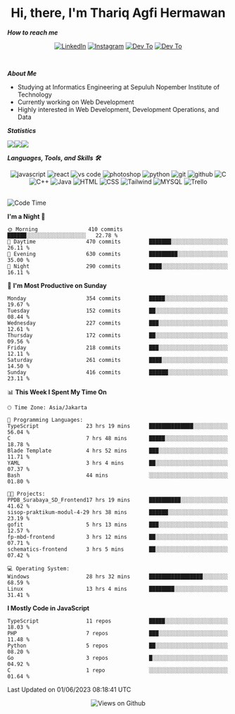 <div align="center">
  <h1>Hi, there, I'm Thariq Agfi Hermawan</h1>
</div>


***How to reach me***
<p align='center'>
   <a href="https://www.linkedin.com/in/thariqagfihermawan" target="_blank"><img src="https://img.shields.io/badge/LinkedIn-0077B5?style=for-the-badge&logo=linkedin&logoColor=white" alt="LinkedIn"></a>
   <a href="https://www.instagram.com/thoriqagfi" target="_blank"><img src="https://img.shields.io/badge/Instagram-E4405F?style=for-the-badge&logo=instagram&logoColor=white" alt="Instagram"></a>
   <a href="https://medium.com/@thoriq.aghfi60" target="_blank"><img src="https://img.shields.io/badge/Medium-12100E?style=for-the-badge&logo=medium&logoColor=white" alt="Dev To"></a>
   <a href="https://linktr.ee/thoriqagfi" target="_blank"><img src="https://img.shields.io/badge/linktree-1de9b6?style=for-the-badge&logo=linktree&logoColor=white" alt="Dev To"></a>
</p>

<br>

***About Me***
- Studying at Informatics Engineering at Sepuluh Nopember Institute of Technology
- Currently working on Web Development
- Highly interested in Web Development, Development Operations, and Data

***Statistics***

<!-- [![GitHub Streak](http://github-readme-streak-stats.herokuapp.com?user=thoriqagfi&theme=dark)](https://git.io/streak-stats) -->

<div align="center">
  <div style="display: flex;">
    <img src="http://github-readme-streak-stats.herokuapp.com?user=thoriqagfi&theme=chartreuse-dark"/>
    <img src="https://github-readme-stats.vercel.app/api/top-langs/?username=thoriqagfi&layout=compact&&theme=chartreuse-dark&langs_count=8)](https://github.com/thoriqagfi"/>
    <img src="https://github-readme-stats.vercel.app/api?username=thoriqagfi&show_icons=true&theme=chartreuse-dark"/>
  </div>
</div>

<!-- [![Top Langs](https://github-readme-stats.vercel.app/api/top-langs/?username=thoriqagfi&layout=compact&&theme=chartreuse-dark&langs_count=8)](https://github.com/thoriqagfi)
< ![Agfi's GitHub stats](https://github-readme-stats.vercel.app/api?username=thoriqagfi&show_icons=true&theme=chartreuse-dark) -->

***Languages, Tools, and Skills 🛠***

  <div align="center">
    <img src="https://img.shields.io/badge/JavaScript-F7DF1E?style=for-the-badge&logo=javascript&logoColor=black" alt="javascript" />
    <img src="https://img.shields.io/badge/React-61DAFB?style=for-the-badge&logo=react&logoColor=black" alt="react" />
    <img src="https://img.shields.io/badge/vs%20code-007ACC?style=for-the-badge&logo=visual%20studio%20code&logoColor=white" alt="vs code" />
    <img src="https://img.shields.io/badge/adobe%20photoshop-31A8FF?style=for-the-badge&logo=adobe%20photoshop&logoColor=white" alt="photoshop" />
    <img src="https://img.shields.io/badge/python-3776AB?style=for-the-badge&logo=python&logoColor=white" alt="python" />
    <img src="https://img.shields.io/badge/Git-F05032?style=for-the-badge&logo=git&logoColor=white" alt="git" />
    <img src="https://img.shields.io/badge/GitHub-100000?style=for-the-badge&logo=github&logoColor=white" alt="github" />
    <img src="https://img.shields.io/badge/c-%2300599C.svg?style=for-the-badge&logo=c&logoColor=white" alt="C" />
    <img src="https://img.shields.io/badge/c++-%2300599C.svg?style=for-the-badge&logo=c%2B%2B&logoColor=white" alt="C++" />
    <img src="https://img.shields.io/badge/Java-ED8B00?style=for-the-badge&logo=java&logoColor=white" alt="Java"/>
    <img src="https://img.shields.io/badge/HTML5-E34F26?style=for-the-badge&logo=html5&logoColor=white" alt="HTML" />
    <img src="https://img.shields.io/badge/CSS-239120?&style=for-the-badge&logo=css3&logoColor=white" alt ="CSS" />
    <img src="https://img.shields.io/badge/tailwindcss-%2338B2AC.svg?style=for-the-badge&logo=tailwind-css&logoColor=white" alt="Tailwind" />
    <img src="https://img.shields.io/badge/MySQL-00000F?style=for-the-badge&logo=mysql&logoColor=white" alt="MYSQL" />
    <img src="https://img.shields.io/badge/Trello-%23026AA7.svg?style=for-the-badge&logo=Trello&logoColor=white" alt="Trello" />
  </div><br>

<!--START_SECTION:waka-->
![Code Time](http://img.shields.io/badge/Code%20Time-435%20hrs%201%20min-blue)

**I'm a Night 🦉** 

```text
🌞 Morning                410 commits         ██████░░░░░░░░░░░░░░░░░░░   22.78 % 
🌆 Daytime                470 commits         ███████░░░░░░░░░░░░░░░░░░   26.11 % 
🌃 Evening                630 commits         █████████░░░░░░░░░░░░░░░░   35.00 % 
🌙 Night                  290 commits         ████░░░░░░░░░░░░░░░░░░░░░   16.11 % 
```
📅 **I'm Most Productive on Sunday** 

```text
Monday                   354 commits         █████░░░░░░░░░░░░░░░░░░░░   19.67 % 
Tuesday                  152 commits         ██░░░░░░░░░░░░░░░░░░░░░░░   08.44 % 
Wednesday                227 commits         ███░░░░░░░░░░░░░░░░░░░░░░   12.61 % 
Thursday                 172 commits         ██░░░░░░░░░░░░░░░░░░░░░░░   09.56 % 
Friday                   218 commits         ███░░░░░░░░░░░░░░░░░░░░░░   12.11 % 
Saturday                 261 commits         ████░░░░░░░░░░░░░░░░░░░░░   14.50 % 
Sunday                   416 commits         ██████░░░░░░░░░░░░░░░░░░░   23.11 % 
```


📊 **This Week I Spent My Time On** 

```text
🕑︎ Time Zone: Asia/Jakarta

💬 Programming Languages: 
TypeScript               23 hrs 19 mins      ██████████████░░░░░░░░░░░   56.04 % 
C                        7 hrs 48 mins       █████░░░░░░░░░░░░░░░░░░░░   18.78 % 
Blade Template           4 hrs 52 mins       ███░░░░░░░░░░░░░░░░░░░░░░   11.71 % 
YAML                     3 hrs 4 mins        ██░░░░░░░░░░░░░░░░░░░░░░░   07.37 % 
Bash                     44 mins             ░░░░░░░░░░░░░░░░░░░░░░░░░   01.80 % 

🐱‍💻 Projects: 
PPDB_Surabaya_SD_Frontend17 hrs 19 mins      ██████████░░░░░░░░░░░░░░░   41.62 % 
sisop-praktikum-modul-4-29 hrs 38 mins       ██████░░░░░░░░░░░░░░░░░░░   23.19 % 
gofit                    5 hrs 13 mins       ███░░░░░░░░░░░░░░░░░░░░░░   12.57 % 
fp-mbd-frontend          3 hrs 12 mins       ██░░░░░░░░░░░░░░░░░░░░░░░   07.71 % 
schematics-frontend      3 hrs 5 mins        ██░░░░░░░░░░░░░░░░░░░░░░░   07.42 % 

💻 Operating System: 
Windows                  28 hrs 32 mins      █████████████████░░░░░░░░   68.59 % 
Linux                    13 hrs 4 mins       ████████░░░░░░░░░░░░░░░░░   31.41 % 
```

**I Mostly Code in JavaScript** 

```text
TypeScript               11 repos            █████░░░░░░░░░░░░░░░░░░░░   18.03 % 
PHP                      7 repos             ███░░░░░░░░░░░░░░░░░░░░░░   11.48 % 
Python                   5 repos             ██░░░░░░░░░░░░░░░░░░░░░░░   08.20 % 
Go                       3 repos             █░░░░░░░░░░░░░░░░░░░░░░░░   04.92 % 
C                        1 repo              ░░░░░░░░░░░░░░░░░░░░░░░░░   01.64 % 
```




 Last Updated on 01/06/2023 08:18:41 UTC
<!--END_SECTION:waka-->

<div align="center">
<img src="https://komarev.com/ghpvc/?username=thoriqagfi&color=blue" alt="Views on Github" />
</div>